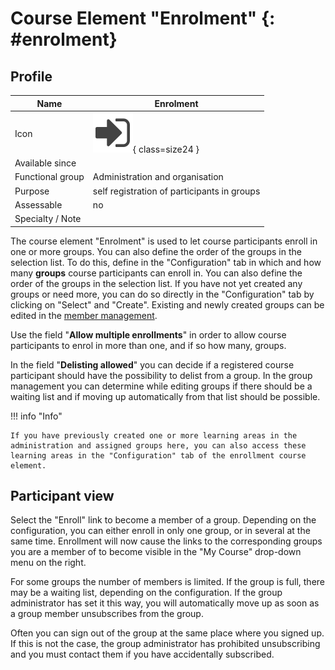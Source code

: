 # Course Element "Enrolment" {: #enrolment}



## Profile

Name | Enrolment
---------|----------
Icon | ![Enrolment Icon](assets/enrolment.png){ class=size24 }
Available since | 
Functional group | Administration and organisation
Purpose | self registration of participants in groups
Assessable | no
Specialty / Note |



The course element "Enrolment" is used to let course participants enroll in one or more groups. You can also define the order of the groups in the selection list. To do this, define in the "Configuration" tab in which and how many **groups** course participants can enroll in. You can also define the order of the groups in the selection list. If you have not yet created any groups or need more, you can do so directly in the "Configuration" tab by clicking on "Select" and "Create". Existing and newly created groups can be edited in the [member management](../learningresources/Members_management.md).

Use the field "**Allow multiple enrollments**" in order to allow course participants to enrol in more than one, and if so how many, groups.

In the field "**Delisting allowed**" you can decide if a registered course participant should have the possibility to delist from a group. In the group management you can determine while editing groups if there should be a waiting list and if moving up automatically from that list should be possible.

!!! info "Info"

    If you have previously created one or more learning areas in the administration and assigned groups here, you can also access these learning areas in the "Configuration" tab of the enrollment course element.

## Participant view

Select the "Enroll" link to become a member of a group. Depending on the configuration, you can either enroll in only one group, or in several at the same time. Enrollment will now cause the links to the corresponding groups you are a member of to become visible in the "My Course" drop-down menu on the right.

For some groups the number of members is limited. If the group is full, there may be a waiting list, depending on the configuration. If the group administrator has set it this way, you will automatically move up as soon as a group member unsubscribes from the group.

Often you can sign out of the group at the same place where you signed up. If this is not the case, the group administrator has prohibited unsubscribing and you must contact them if you have accidentally subscribed.